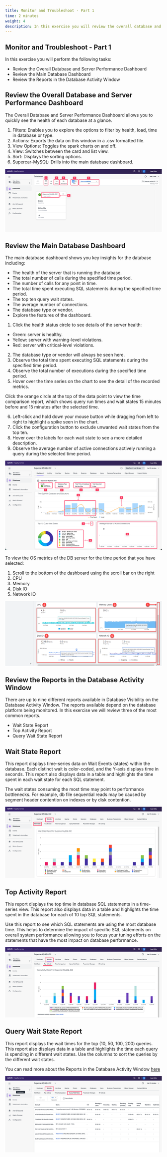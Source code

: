 ```yaml
---
title: Monitor and Troubleshoot - Part 1
time: 2 minutes
weight: 4
description: In this exercise you will review the overall database and server dashboard, review the main dashboard, and review the reports in the database activity window.
---
```


## Monitor and Troubleshoot - Part 1

In this exercise you will perform the following tasks:

- Review the Overall Database and Server Performance Dashboard
- Review the Main Database Dashboard
- Review the Reports in the Database Activity Window

## Review the Overall Database and Server Performance Dashboard

The Overall Database and Server Performance Dashboard allows you to quickly see the health of each database at a glance.

1. Filters: Enables you to explore the options to filter by health, load, time in database or type.
2. Actions: Exports the data on this window in a .csv formatted file.
3. View Options: Toggles the spark charts on and off.
4. View: Switches between the card and list view.
5. Sort: Displays the sorting options.
6. Supercar-MySQL: Drills into the main database dashboard.

![Overall Database and Server Performance Dashboard](images/04-db-collector.png)

## Review the Main Database Dashboard

The main database dashboard shows you key insights for the database including:

- The health of the server that is running the database.
- The total number of calls during the specified time period.
- The number of calls for any point in time.
- The total time spent executing SQL statements during the specified time period.
- The top ten query wait states.
- The average number of connections.
- The database type or vendor.
- Explore the features of the dashboard.

1. Click the health status circle to see details of the server health:

* Green: server is healthy.
* Yellow: server with warning-level violations.
* Red: server with critical-level violations.

2. The database type or vendor will always be seen here.
3. Observe the total time spent executing SQL statements during the specified time period.
4. Observe the total number of executions during the specified time period.
5. Hover over the time series on the chart to see the detail of the recorded metrics.

Click the orange circle at the top of the data point to view the time comparison report, which shows query run times and wait states 15 minutes before and 15 minutes after the selected time.

6. Left-click and hold down your mouse button while dragging from left to right to highlight a spike seen in the chart.
7. Click the configuration button to exclude unwanted wait states from the top ten.
8. Hover over the labels for each wait state to see a more detailed description.
9. Observe the average number of active connections actively running a query during the selected time period.

![Main Database Dashboard](images/04-db-overview.png)

To view the OS metrics of the DB server for the time period that you have selected:

1. Scroll to the bottom of the dashboard using the scroll bar on the right
2. CPU
3. Memory
4. Disk IO
5. Network IO

![OS Metrics](images/04-db-os-metrics.png)

## Review the Reports in the Database Activity Window

There are up to nine different reports available in Database Visibility on the Database Activity Window. The reports available depend on the database platform being monitored. In this exercise we will review three of the most common reports.

- Wait State Report
- Top Activity Report
- Query Wait State Report

## Wait State Report

This report displays time-series data on Wait Events (states) within the database. Each distinct wait is color-coded, and the Y-axis displays time in seconds. This report also displays data in a table and highlights the time spent in each wait state for each SQL statement.

The wait states consuming the most time may point to performance bottlenecks. For example, db file sequential reads may be caused by segment header contention on indexes or by disk contention.

![Wait State](images/04-db-waitstate.png)

## Top Activity Report

This report displays the top time in database SQL statements in a time-series view. This report also displays data in a table and highlights the time spent in the database for each of 10 top SQL statements.

Use this report to see which SQL statements are using the most database time. This helps to determine the impact of specific SQL statements on overall system performance allowing you to focus your tuning efforts on the statements that have the most impact on database performance.

![Top Activity Report](images/04-db-top-activity.png)

## Query Wait State Report

This report displays the wait times for the top (10, 50, 100, 200) queries. This report also displays data in a table and highlights the time each query is spending in different wait states. Use the columns to sort the queries by the different wait states.

You can read more about the Reports in the Database Activity Window [here](https://help.splunk.com/en/appdynamics-on-premises/database-visibility/25.4.0/monitor-databases-and-database-servers/monitor-database-performance/database-activity-window/features-of-the-database-activity-windows)

![Query Wait State Report](images/04-db-query-waitstate.png)
